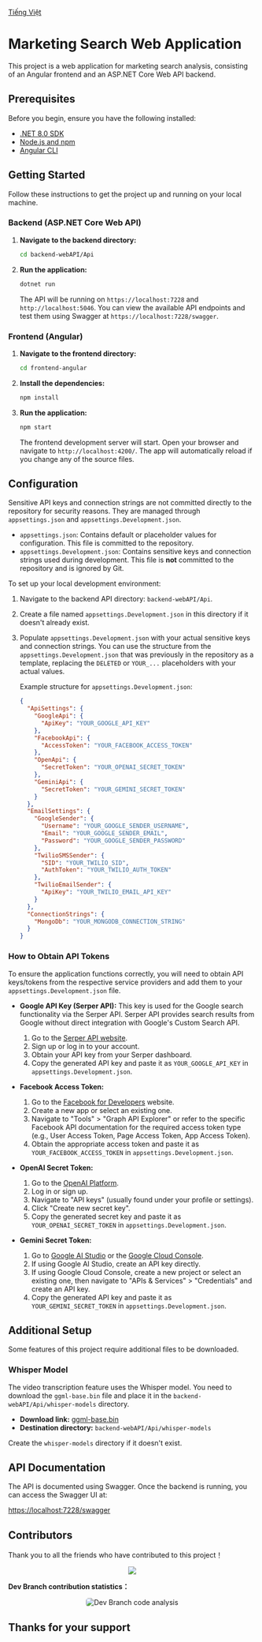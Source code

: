 [Tiếng Việt](./README.vi.md)

# Marketing Search Web Application

This project is a web application for marketing search analysis, consisting of an Angular frontend and an ASP.NET Core Web API backend.

## Prerequisites

Before you begin, ensure you have the following installed:

- [.NET 8.0 SDK](https://dotnet.microsoft.com/download/dotnet/8.0)
- [Node.js and npm](https://nodejs.org/en/)
- [Angular CLI](https://angular.io/cli)

## Getting Started

Follow these instructions to get the project up and running on your local machine.

### Backend (ASP.NET Core Web API)

1.  **Navigate to the backend directory:**

    ```bash
    cd backend-webAPI/Api
    ```

2.  **Run the application:**

    ```bash
    dotnet run
    ```

    The API will be running on `https://localhost:7228` and `http://localhost:5046`. You can view the available API endpoints and test them using Swagger at `https://localhost:7228/swagger`.

### Frontend (Angular)

1.  **Navigate to the frontend directory:**

    ```bash
    cd frontend-angular
    ```

2.  **Install the dependencies:**

    ```bash
    npm install
    ```

3.  **Run the application:**

    ```bash
    npm start
    ```

    The frontend development server will start. Open your browser and navigate to `http://localhost:4200/`. The app will automatically reload if you change any of the source files.

## Configuration

Sensitive API keys and connection strings are not committed directly to the repository for security reasons. They are managed through `appsettings.json` and `appsettings.Development.json`.

- `appsettings.json`: Contains default or placeholder values for configuration. This file is committed to the repository.
- `appsettings.Development.json`: Contains sensitive keys and connection strings used during development. This file is **not** committed to the repository and is ignored by Git.

To set up your local development environment:

1.  Navigate to the backend API directory: `backend-webAPI/Api`.
2.  Create a file named `appsettings.Development.json` in this directory if it doesn't already exist.
3.  Populate `appsettings.Development.json` with your actual sensitive keys and connection strings. You can use the structure from the `appsettings.Development.json` that was previously in the repository as a template, replacing the `DELETED` or `YOUR_...` placeholders with your actual values.

    Example structure for `appsettings.Development.json`:

    ```json
    {
      "ApiSettings": {
        "GoogleApi": {
          "ApiKey": "YOUR_GOOGLE_API_KEY"
        },
        "FacebookApi": {
          "AccessToken": "YOUR_FACEBOOK_ACCESS_TOKEN"
        },
        "OpenApi": {
          "SecretToken": "YOUR_OPENAI_SECRET_TOKEN"
        },
        "GeminiApi": {
          "SecretToken": "YOUR_GEMINI_SECRET_TOKEN"
        }
      },
      "EmailSettings": {
        "GoogleSender": {
          "Username": "YOUR_GOOGLE_SENDER_USERNAME",
          "Email": "YOUR_GOOGLE_SENDER_EMAIL",
          "Password": "YOUR_GOOGLE_SENDER_PASSWORD"
        },
        "TwilioSMSSender": {
          "SID": "YOUR_TWILIO_SID",
          "AuthToken": "YOUR_TWILIO_AUTH_TOKEN"
        },
        "TwilioEmailSender": {
          "ApiKey": "YOUR_TWILIO_EMAIL_API_KEY"
        }
      },
      "ConnectionStrings": {
        "MongoDb": "YOUR_MONGODB_CONNECTION_STRING"
      }
    }
    ```

### How to Obtain API Tokens

To ensure the application functions correctly, you will need to obtain API keys/tokens from the respective service providers and add them to your `appsettings.Development.json` file.

-   **Google API Key (Serper API):**
    This key is used for the Google search functionality via the Serper API. Serper API provides search results from Google without direct integration with Google's Custom Search API.
    1.  Go to the [Serper API website](https://serper.dev/).
    2.  Sign up or log in to your account.
    3.  Obtain your API key from your Serper dashboard.
    4.  Copy the generated API key and paste it as `YOUR_GOOGLE_API_KEY` in `appsettings.Development.json`.

-   **Facebook Access Token:**
    1.  Go to the [Facebook for Developers](https://developers.facebook.com/) website.
    2.  Create a new app or select an existing one.
    3.  Navigate to "Tools" > "Graph API Explorer" or refer to the specific Facebook API documentation for the required access token type (e.g., User Access Token, Page Access Token, App Access Token).
    4.  Obtain the appropriate access token and paste it as `YOUR_FACEBOOK_ACCESS_TOKEN` in `appsettings.Development.json`.

-   **OpenAI Secret Token:**
    1.  Go to the [OpenAI Platform](https://platform.openai.com/).
    2.  Log in or sign up.
    3.  Navigate to "API keys" (usually found under your profile or settings).
    4.  Click "Create new secret key".
    5.  Copy the generated secret key and paste it as `YOUR_OPENAI_SECRET_TOKEN` in `appsettings.Development.json`.

-   **Gemini Secret Token:**
    1.  Go to [Google AI Studio](https://aistudio.google.com/app/apikey) or the [Google Cloud Console](https://console.cloud.google.com/apis/credentials).
    2.  If using Google AI Studio, create an API key directly.
    3.  If using Google Cloud Console, create a new project or select an existing one, then navigate to "APIs & Services" > "Credentials" and create an API key.
    4.  Copy the generated API key and paste it as `YOUR_GEMINI_SECRET_TOKEN` in `appsettings.Development.json`.

## Additional Setup

Some features of this project require additional files to be downloaded.

### Whisper Model

The video transcription feature uses the Whisper model. You need to download the `ggml-base.bin` file and place it in the `backend-webAPI/Api/whisper-models` directory.

-   **Download link:** [ggml-base.bin](https://huggingface.co/ggerganov/whisper.cpp/resolve/main/ggml-base.bin)
-   **Destination directory:** `backend-webAPI/Api/whisper-models`

Create the `whisper-models` directory if it doesn't exist.

## API Documentation

The API is documented using Swagger. Once the backend is running, you can access the Swagger UI at:

[https://localhost:7228/swagger](https://localhost:7228/swagger)

## Contributors

Thank you to all the friends who have contributed to this project！

<p align="center">
    <a href="https://github.com/n0bcode/marketing-search-website/graphs/contributors">
      <img src="https://contrib.rocks/image?repo=n0bcode/marketing-search-website" style="max-width: 400px;" />
    </a>
</p>

**Dev Branch contribution statistics：**

<p align="center">
    <img src="https://repobeats.axiom.co/api/embed/d23176e25029ed25e6813f558c5f220e86b591cc.svg" alt="Dev Branch code analysis" style="max-width: 80%; border-radius: 5px;">
</p>

## Thanks for your support